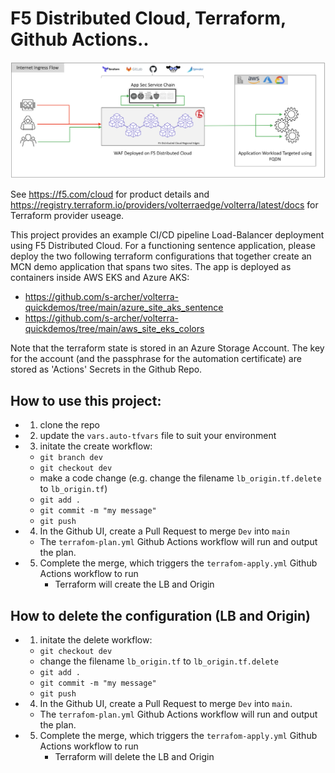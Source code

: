 # F5 Distributed Cloud, Terraform, Github Actions..

![alt text for screen readers](/images/xc-to-public-ip.png "Logical diagram of F5 Distributed Cloud test scenario")

See https://f5.com/cloud for product details and https://registry.terraform.io/providers/volterraedge/volterra/latest/docs for Terraform provider useage.

This project provides an example CI/CD pipeline Load-Balancer deployment using F5 Distributed Cloud.  For a functioning sentence application, please deploy the two following terraform configurations that together create an MCN demo application that spans two sites.  The app is deployed as containers inside AWS EKS and Azure AKS:

- https://github.com/s-archer/volterra-quickdemos/tree/main/azure_site_aks_sentence
- https://github.com/s-archer/volterra-quickdemos/tree/main/aws_site_eks_colors

Note that the terraform state is stored in an Azure Storage Account.  The key for the account (and the passphrase for the automation certificate) are stored as 'Actions' Secrets in the Github Repo.

## How to use this project:

- 1. clone the repo
- 2. update the `vars.auto-tfvars` file to suit your environment
- 3. initate the create workflow:
    - `git branch dev`
    - `git checkout dev`
    - make a code change (e.g. change the filename `lb_origin.tf.delete` to `lb_origin.tf`)
    - `git add .`
    - `git commit -m "my message"`
    - `git push`   
- 4. In the Github UI, create a Pull Request to merge `Dev` into `main`
    - The `terrafom-plan.yml` Github Actions workflow will run and output the plan.
- 5. Complete the merge, which triggers the `terrafom-apply.yml` Github Actions workflow to run
        - Terraform will create the LB and Origin

## How to delete the configuration (LB and Origin)

- 1. initate the delete workflow:
    - `git checkout dev`
    - change the filename `lb_origin.tf` to `lb_origin.tf.delete`
    - `git add .`
    - `git commit -m "my message"`
    - `git push`   
- 4. In the Github UI, create a Pull Request to merge `Dev` into `main`.
    - The `terrafom-plan.yml` Github Actions workflow will run and output the plan.
- 5. Complete the merge, which triggers the `terrafom-apply.yml` Github Actions workflow to run
        - Terraform will delete the LB and Origin
